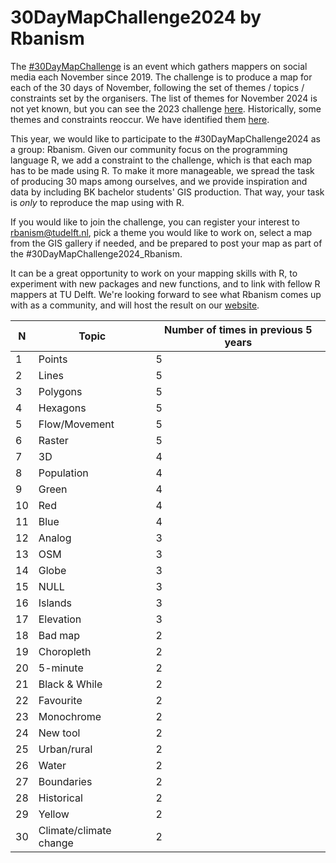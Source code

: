 # 30DayMapChallenge2024 by Rbanism

The [#30DayMapChallenge](https://30daymapchallenge.com/) is an event which gathers mappers on social media each November since 2019. The challenge is to produce a map for each of the 30 days of November, following the set of themes / topics / constraints set by the organisers. The list of themes for November 2024 is not yet known, but you can see the 2023 challenge [here](https://github.com/user-attachments/assets/96b74577-642a-42e5-a191-085259cb6f83). Historically, some themes and constraints reoccur. We have identified them [here](https://github.com/Rbanism/30DayMapChallenge2024/blob/main/topics/historicalTopics.html).

This year, we would like to participate to the #30DayMapChallenge2024 as a group: Rbanism. Given our community focus on the programming language R, we add a constraint to the challenge, which is that each map has to be made using R. To make it more manageable, we spread the task of producing 30 maps among ourselves, and we provide inspiration and data by including BK bachelor students' GIS production. That way, your task is *only* to reproduce the map using with R.

If you would like to join the challenge, you can register your interest to rbanism@tudelft.nl, pick a theme you would like to work on, select a map from the GIS gallery if needed, and be prepared to post your map as part of the #30DayMapChallenge2024_Rbanism.

It can be a great opportunity to work on your mapping skills with R, to experiment with new packages and new functions, and to link with fellow R mappers at TU Delft. We're looking forward to see what Rbanism comes up with as a community, and will host the result on our [website](rbanism.org).


 N | Topic | Number of times in previous 5 years
 --- | --- | ---
 1 | Points | 5
 2 | Lines | 5
 3 | Polygons | 5
 4 | Hexagons | 5
 5 | Flow/Movement | 5
 6 | Raster | 5
 7 | 3D | 4
 8 | Population | 4
 9 | Green | 4
10 | Red | 4
11 | Blue | 4
12 | Analog | 3
13 | OSM | 3
14 | Globe | 3
15 | NULL | 3
16 | Islands | 3
17 | Elevation | 3
18 | Bad map | 2
19 | Choropleth | 2
20 | 5-minute | 2
21 | Black & While | 2 
22 | Favourite | 2
23 | Monochrome | 2
24 | New tool | 2
25 | Urban/rural | 2
26 | Water | 2
27 | Boundaries | 2
28 | Historical | 2
29 | Yellow | 2
30 | Climate/climate change | 2
